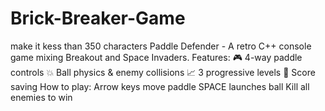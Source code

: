 # Brick-Breaker-Game
make it kess than 350 characters Paddle Defender - A retro C++ console game mixing Breakout and Space Invaders. Features:  🎮 4-way paddle controls  💥 Ball physics &amp; enemy collisions  📈 3 progressive levels  💾 Score saving  How to play:  Arrow keys move paddle  SPACE launches ball  Kill all enemies to win
